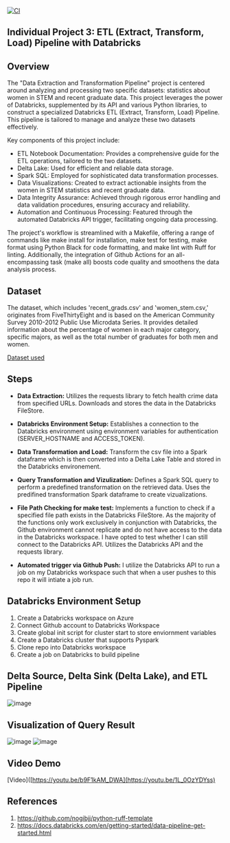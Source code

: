 [![CI](https://github.com/nogibjj/IDS706_Individual3/actions/workflows/cicd.yml/badge.svg)](https://github.com/nogibjj/IDS706_Individual3/actions/workflows/cicd.yml)

## Individual Project 3: ETL (Extract, Transform, Load) Pipeline with Databricks

## Overview 

The "Data Extraction and Transformation Pipeline" project is centered around analyzing and processing two specific datasets: statistics about women in STEM and recent graduate data. This project leverages the power of Databricks, supplemented by its API and various Python libraries, to construct a specialized Databricks ETL (Extract, Transform, Load) Pipeline. This pipeline is tailored to manage and analyze these two datasets effectively.

Key components of this project include:

- ETL Notebook Documentation: Provides a comprehensive guide for the ETL operations, tailored to the two datasets.
- Delta Lake: Used for efficient and reliable data storage.
- Spark SQL: Employed for sophisticated data transformation processes.
- Data Visualizations: Created to extract actionable insights from the women in STEM statistics and recent graduate data.
- Data Integrity Assurance: Achieved through rigorous error handling and data validation procedures, ensuring accuracy and reliability.
- Automation and Continuous Processing: Featured through the automated Databricks API trigger, facilitating ongoing data processing.

The project's workflow is streamlined with a Makefile, offering a range of commands like make install for installation, make test for testing, make format using Python Black for code formatting, and make lint with Ruff for linting. Additionally, the integration of Github Actions for an all-encompassing task (make all) boosts code quality and smoothens the data analysis process.

## Dataset 
The dataset, which includes 'recent_grads.csv' and 'women_stem.csv,' originates from FiveThirtyEight and is based on the American Community Survey 2010-2012 Public Use Microdata Series. It provides detailed information about the percentage of women in each major category, specific majors, as well as the total number of graduates for both men and women.

[Dataset used](https://github.com/fivethirtyeight/data/tree/master/college-majors)

## Steps
- **Data Extraction:**
Utilizes the requests library to fetch health crime data from specified URLs. Downloads and stores the data in the Databricks FileStore.

- **Databricks Environment Setup:**
Establishes a connection to the Databricks environment using environment variables for authentication (SERVER_HOSTNAME and ACCESS_TOKEN).

- **Data Transformation and Load:**
Transform the csv file into a Spark dataframe which is then converted into a Delta Lake Table and stored in the Databricks environement.

- **Query Transformation and Vizulization:**
Defines a Spark SQL query to perform a predefined transformation on the retrieved data. Uses the predifined transformation Spark dataframe to create vizualizations.

- **File Path Checking for make test:**
Implements a function to check if a specified file path exists in the Databricks FileStore. As the majority of the functions only work exclusively in conjunction with Databricks, the Github environment cannot replicate and do not have access to the data in the Databricks workspace. I have opted to test whether I can still connect to the Databricks API. Utilizes the Databricks API and the requests library.

- **Automated trigger via Github Push:** 
I utilize the Databricks API to run a job on my Databricks workspace such that when a user pushes to this repo it will intiate a job run.

## Databricks Environment Setup 
1. Create a Databricks workspace on Azure
2. Connect Github account to Databricks Workspace 
3. Create global init script for cluster start to store enviornment variables 
4. Create a Databricks cluster that supports Pyspark
5. Clone repo into Databricks workspace
6. Create a job on Databricks to build pipeline

## Delta Source, Delta Sink (Delta Lake), and ETL Pipeline 
![image](https://github.com/nogibjj/IDS706_Individual3/assets/141780408/433bd43e-2a55-4c2d-b596-d49844f3b55e)

## Visualization of Query Result
![image](https://github.com/nogibjj/IDS706_Individual3/assets/141780408/c07d6ef0-0beb-4bb0-abe5-0c1aefc7d58c)
![image](https://github.com/nogibjj/IDS706_Individual3/assets/141780408/4c0e61c5-d74d-4c54-9b02-23d364c5f31e)

## Video Demo
[Video]([https://youtu.be/b9F1kAM_DWA](https://youtu.be/1L_0OzYDYss)

## References
1. https://github.com/nogibjj/python-ruff-template
2. https://docs.databricks.com/en/getting-started/data-pipeline-get-started.html
